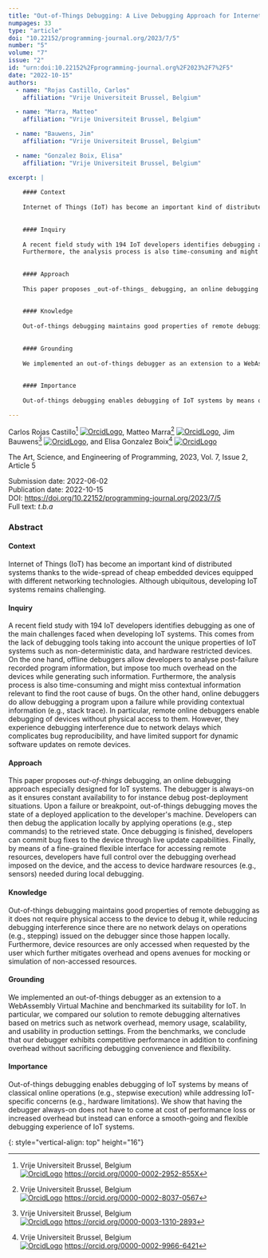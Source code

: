 ```yaml
---
title: "Out-of-Things Debugging: A Live Debugging Approach for Internet of Things"
numpages: 33
type: "article"
doi: "10.22152/programming-journal.org/2023/7/5"
number: "5"
volume: "7"
issue: "2"
id: "urn:doi:10.22152%2Fprogramming-journal.org%2F2023%2F7%2F5"
date: "2022-10-15"
authors: 
  - name: "Rojas Castillo, Carlos"
    affiliation: "Vrije Universiteit Brussel, Belgium"

  - name: "Marra, Matteo"
    affiliation: "Vrije Universiteit Brussel, Belgium"

  - name: "Bauwens, Jim"
    affiliation: "Vrije Universiteit Brussel, Belgium"

  - name: "Gonzalez Boix, Elisa"
    affiliation: "Vrije Universiteit Brussel, Belgium"

excerpt: |
    
    #### Context
    
    Internet of Things (IoT) has become an important kind of distributed systems thanks to the wide-spread of cheap embedded devices equipped with different networking technologies. Although ubiquitous, developing IoT systems remains challenging.
    
    
    #### Inquiry
    
    A recent field study with 194 IoT developers identifies debugging as one of the main challenges faced when developing IoT systems. This comes from the lack of debugging tools taking into account the unique properties of IoT systems such as non-deterministic data, and hardware restricted devices. On the one hand, offline debuggers allow developers to analyse post-failure recorded program information, but impose too much overhead on the devices while generating such information.
    Furthermore, the analysis process is also time-consuming and might miss contextual information relevant to find the root cause of bugs. On the other hand, online debuggers do allow debugging a program upon a failure while providing contextual information (e.g., stack trace). In particular, remote online debuggers enable debugging of devices without physical access to them. However, they experience debugging interference due to network delays which complicates bug reproducibility, and have limited support for dynamic software updates on remote devices.
    
    
    #### Approach
    
    This paper proposes _out-of-things_ debugging, an online debugging approach especially designed for IoT systems. The debugger is always-on as it ensures constant availability to for instance debug post-deployment situations. Upon a failure or breakpoint, out-of-things debugging moves the state of a deployed application to the developer's machine. Developers can then debug the application locally by applying operations (e.g., step commands) to the retrieved state. Once debugging is finished, developers can commit bug fixes to the device through live update capabilities. Finally, by means of a fine-grained flexible interface for accessing remote resources, developers have full control over the debugging overhead imposed on the device, and the access to device hardware resources (e.g., sensors) needed during local debugging.
    
    
    #### Knowledge
    
    Out-of-things debugging maintains good properties of remote debugging as it does not require physical access to the device to debug it, while reducing debugging interference since there are no network delays on operations (e.g., stepping) issued on the debugger since those happen locally. Furthermore, device resources are only accessed when requested by the user which further mitigates overhead and opens avenues for mocking or simulation of non-accessed resources.
    
    
    #### Grounding
    
    We implemented an out-of-things debugger as an extension to a WebAssembly Virtual Machine and benchmarked its suitability for IoT. In particular, we compared our solution to remote debugging alternatives based on metrics such as network overhead, memory usage, scalability, and usability in production settings. From the benchmarks, we conclude that our debugger exhibits competitive performance in addition to confining overhead without sacrificing debugging convenience and flexibility.
    
    
    #### Importance
    
    Out-of-things debugging enables debugging of IoT systems by means of classical online operations (e.g., stepwise execution) while addressing IoT-specific concerns (e.g., hardware limitations). We show that having the debugger always-on does not have to come at cost of performance loss or increased overhead but instead can enforce a smooth-going and flexible debugging experience of IoT systems.

---
```

Carlos Rojas Castillo[^1] [![OrcidLogo]](https://orcid.org/0000-0002-2952-855X), Matteo Marra[^2] [![OrcidLogo]](https://orcid.org/0000-0002-8037-0567), Jim Bauwens[^3] [![OrcidLogo]](https://orcid.org/0000-0003-1310-2893), and Elisa Gonzalez Boix[^4] [![OrcidLogo]](https://orcid.org/0000-0002-9966-6421)

The Art, Science, and Engineering of Programming, 2023, Vol. 7, Issue 2, Article 5

Submission date: 2022-06-02  
Publication date: 2022-10-15  
DOI: <https://doi.org/10.22152/programming-journal.org/2023/7/5>  
Full text: *t.b.a*  


### Abstract


#### Context

Internet of Things (IoT) has become an important kind of distributed systems thanks to the wide-spread of cheap embedded devices equipped with different networking technologies. Although ubiquitous, developing IoT systems remains challenging.


#### Inquiry

A recent field study with 194 IoT developers identifies debugging as one of the main challenges faced when developing IoT systems. This comes from the lack of debugging tools taking into account the unique properties of IoT systems such as non-deterministic data, and hardware restricted devices. On the one hand, offline debuggers allow developers to analyse post-failure recorded program information, but impose too much overhead on the devices while generating such information.
Furthermore, the analysis process is also time-consuming and might miss contextual information relevant to find the root cause of bugs. On the other hand, online debuggers do allow debugging a program upon a failure while providing contextual information (e.g., stack trace). In particular, remote online debuggers enable debugging of devices without physical access to them. However, they experience debugging interference due to network delays which complicates bug reproducibility, and have limited support for dynamic software updates on remote devices.


#### Approach

This paper proposes _out-of-things_ debugging, an online debugging approach especially designed for IoT systems. The debugger is always-on as it ensures constant availability to for instance debug post-deployment situations. Upon a failure or breakpoint, out-of-things debugging moves the state of a deployed application to the developer's machine. Developers can then debug the application locally by applying operations (e.g., step commands) to the retrieved state. Once debugging is finished, developers can commit bug fixes to the device through live update capabilities. Finally, by means of a fine-grained flexible interface for accessing remote resources, developers have full control over the debugging overhead imposed on the device, and the access to device hardware resources (e.g., sensors) needed during local debugging.


#### Knowledge

Out-of-things debugging maintains good properties of remote debugging as it does not require physical access to the device to debug it, while reducing debugging interference since there are no network delays on operations (e.g., stepping) issued on the debugger since those happen locally. Furthermore, device resources are only accessed when requested by the user which further mitigates overhead and opens avenues for mocking or simulation of non-accessed resources.


#### Grounding

We implemented an out-of-things debugger as an extension to a WebAssembly Virtual Machine and benchmarked its suitability for IoT. In particular, we compared our solution to remote debugging alternatives based on metrics such as network overhead, memory usage, scalability, and usability in production settings. From the benchmarks, we conclude that our debugger exhibits competitive performance in addition to confining overhead without sacrificing debugging convenience and flexibility.


#### Importance

Out-of-things debugging enables debugging of IoT systems by means of classical online operations (e.g., stepwise execution) while addressing IoT-specific concerns (e.g., hardware limitations). We show that having the debugger always-on does not have to come at cost of performance loss or increased overhead but instead can enforce a smooth-going and flexible debugging experience of IoT systems.


[^1]: Vrije Universiteit Brussel, Belgium  
    [![OrcidLogo]](https://orcid.org/0000-0002-2952-855X) <https://orcid.org/0000-0002-2952-855X>

[^2]: Vrije Universiteit Brussel, Belgium  
    [![OrcidLogo]](https://orcid.org/0000-0002-8037-0567) <https://orcid.org/0000-0002-8037-0567>

[^3]: Vrije Universiteit Brussel, Belgium  
    [![OrcidLogo]](https://orcid.org/0000-0003-1310-2893) <https://orcid.org/0000-0003-1310-2893>

[^4]: Vrije Universiteit Brussel, Belgium  
    [![OrcidLogo]](https://orcid.org/0000-0002-9966-6421) <https://orcid.org/0000-0002-9966-6421>


[OrcidLogo]: /assets/images/orcid.svg "Orcid Logo"
{: style="vertical-align: top" height="16"}
